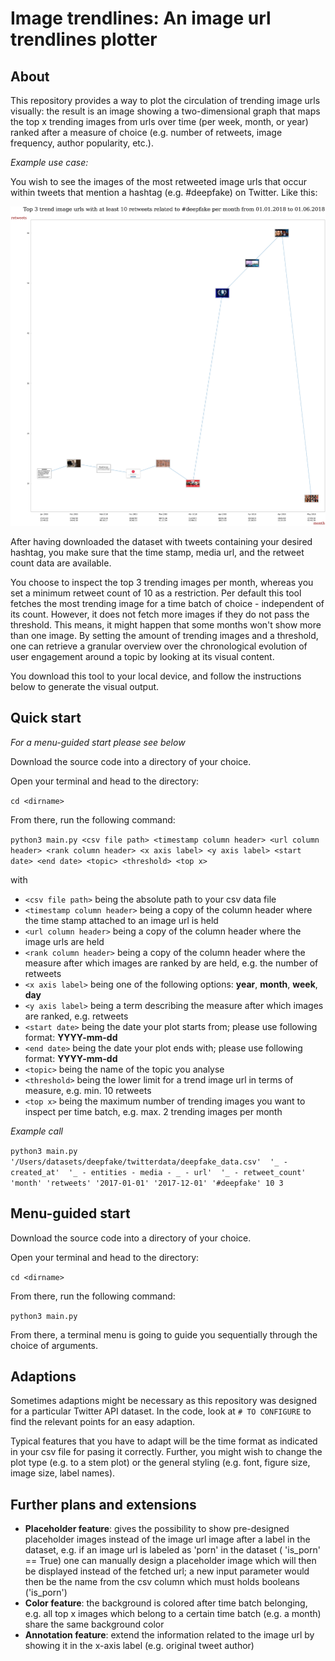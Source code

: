 # Image trendlines: An image url trendlines plotter 
## About
This repository provides a way to plot the circulation of trending image urls visually: the result is an image showing a two-dimensional graph that maps the top x trending images from urls over time (per week, month, or year) ranked after a measure of choice (e.g. number of retweets, image frequency, author popularity, etc.). 

*Example use case:*

You wish to see the images of the most retweeted image urls that occur within tweets that mention a hashtag (e.g. #deepfake) on Twitter. Like this:

![Example use case](https://github.com/sarahtartaruga/image-trendlines/blob/image-trendgrids-horizontal/example.png)

After having downloaded the dataset with tweets containing your desired hashtag, you make sure that the time stamp, media url, and the retweet count data are available. 

You choose to inspect the top 3 trending images per month, whereas you set a minimum retweet count of 10 as a restriction. Per default this tool fetches the most trending image for a time batch of choice - independent of its count. However, it does not fetch more images if they do not pass the threshold. 
This means, it might happen that some months won't show more than one image. By setting the amount of trending images and a threshold, one can retrieve a granular overview over the chronological evolution of user engagement around a topic by looking at its visual content. 

You download this tool to your local device, and follow the instructions below to generate the visual output.

## Quick start 

*For a menu-guided start please see below*

Download the source code into a directory of your choice.

Open your terminal and head to the directory:

`cd <dirname>`

From there, run the following command:


`python3 main.py <csv file path> <timestamp column header> <url column header> <rank column header> <x axis label> <y axis label> <start date> <end date> <topic> <threshold> <top x>`

with

* `<csv file path>` being the absolute path to your csv data file
* `<timestamp column header>` being a copy of the column header where the time stamp attached to an image url is held
* `<url column header>` being a copy of the column header where the image urls are held
* `<rank column header>` being a copy of the column header where the  measure after which images are ranked by are held, e.g. the number of retweets
* `<x axis label>` being one of the following options: **year**, **month**, **week**, **day**
*  `<y axis label>` being a term describing the measure after which images are ranked, e.g. retweets
* `<start date>` being the date your plot starts from; please use following format: **YYYY-mm-dd**
* `<end date>` being the date your plot ends with; please use following format: **YYYY-mm-dd**
* `<topic>` being the name of the topic you analyse 
* `<threshold>` being the lower limit for a trend image url in terms of measure, e.g. min. 10 retweets
* `<top x>` being the maximum number of trending images you want to inspect per time batch, e.g. max. 2 trending images per month


*Example call*

`python3 main.py 
'/Users/datasets/deepfake/twitterdata/deepfake_data.csv' 
'_ - created_at' 
'_ - entities - media - _ - url' 
'_ - retweet_count' 
'month'
'retweets'
'2017-01-01'
'2017-12-01'
'#deepfake'
10
3`

## Menu-guided start
Download the source code into a directory of your choice.

Open your terminal and head to the directory:

`cd <dirname>`

From there, run the following command:

`python3 main.py`

From there, a terminal menu is going to guide you sequentially through the choice of arguments.

## Adaptions
Sometimes adaptions might be necessary as this repository was designed for a particular Twitter API dataset. 
In the code, look at `# TO CONFIGURE` to find the relevant points for an easy adaption. 

Typical features that you have to adapt will be the time format as indicated in your csv file for pasing it correctly. Further, you might wish to change the plot type (e.g. to a stem plot) or the general styling (e.g. font, figure size, image size, label names). 

## Further plans and extensions

* **Placeholder feature**: gives the possibility to show pre-designed placeholder images instead of the image url image after a label in the dataset, e.g. if an image url is labeled as 'porn' in the dataset ( 'is_porn' == True) one can manually design a placeholder image which will then be displayed instead of the fetched url; a new input parameter would then be the name from the csv column which must holds booleans ('is_porn')
* **Color feature**: the background is colored after time batch belonging, e.g. all top x images which belong to a certain time batch (e.g. a month) share the same background color
* **Annotation feature**: extend the information related to the image url by showing it in the x-axis label (e.g. original tweet author)
